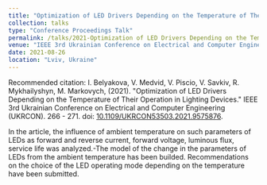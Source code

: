 ```yaml
---
title: "Optimization of LED Drivers Depending on the Temperature of Their Operation in Lighting Devices"
collection: talks
type: "Conference Proceedings Talk"
permalink: /talks/2021-Optimization of LED Drivers Depending on the Temperature of Their Operation in Lighting Devices
venue: "IEEE 3rd Ukrainian Conference on Electrical and Computer Engineering (UKRCON)"
date: 2021-08-26
location: "Lviv, Ukraine"
---
```

Recommended citation: I. Belyakova, V. Medvid, V. Piscio, V. Savkiv, R. Mykhailyshyn, M. Markovych, (2021). "Optimization of LED Drivers Depending on the Temperature of Their Operation in Lighting Devices." IEEE 3rd Ukrainian Conference on Electrical and Computer Engineering (UKRCON). 266 - 271. doi: [10.1109/UKRCON53503.2021.9575876](https://doi.org/10.1109/UKRCON53503.2021.9575876). 

In the article, the influence of ambient temperature on such parameters of LEDs as forward and reverse current, forward voltage, luminous flux, service life was analyzed.-The model of the change in the parameters of LEDs from the ambient temperature has been builded. Recommendations on the choice of the LED operating mode depending on the temperature have been submitted.